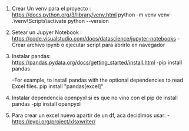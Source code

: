 1) Crear Un venv para el proyecto : https://docs.python.org/3/library/venv.html
    python -m venv venv
    .\venv\Scripts\activate
    python --version

2) Setear un Jupyer Notebook : https://code.visualstudio.com/docs/datascience/jupyter-notebooks
    -Crear archivo ipynb o ejecutar script para abrirlo en navegador

3) Instalar pandas: https://pandas.pydata.org/docs/getting_started/install.html 
    -pip install pandas

   -For example, to install pandas with the optional dependencies to read Excel files.
    pip install "pandas[excel]"

4) Instalar dependencia openpyxl si es que no vino con el pip de install pandas
    -pip install openpyxl

5) Para crear un excel nuevo apartir de un df, aca decidimos usar: 
    -https://pypi.org/project/xlsxwriter/
    
